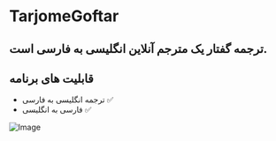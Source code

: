 # TarjomeGoftar #
## ترجمه گفتار یک مترجم آنلاین انگلیسی به فارسی است.                                                                                                     
                                                                                                                                             
## قابلیت های برنامه

 - ترجمه انگلیسی به فارسی ✅ 
 - فارسی به انگلیسی  ✅

![Image](https://github.com/user-attachments/assets/bac53372-120b-479b-8b64-164b61562c0e)

